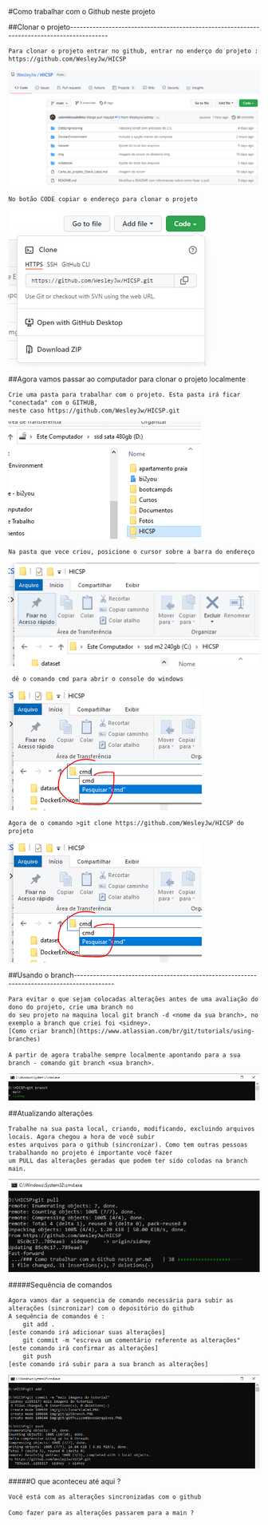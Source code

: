 #Como trabalhar com o Github neste projeto

##Clonar o projeto------------------------------------------------------------------------------------------

    Para clonar o projeto entrar no github, entrar no enderço do projeto : https://github.com/WesleyJw/HICSP
![](https://github.com/WesleyJw/HICSP/blob/sidney/img/git/TelaInicial.PNG)

    No botão CODE copiar o endereço para clonar o projeto
![](https://github.com/WesleyJw/HICSP/blob/sidney/img/git/TelaClone.PNG)


##Agora vamos passar ao computador para clonar o projeto localmente

    Crie uma pasta para trabalhar com o projeto. Esta pasta irá ficar "conectada" com o GITHUB, 
    neste caso https://github.com/WesleyJw/HICSP.git
![](https://github.com/WesleyJw/HICSP/blob/sidney/img/git/criarPastaGit.PNG)

    Na pasta que voce criou, posicione o cursor sobre a barra do endereço
![](https://github.com/WesleyJw/HICSP/blob/sidney/img/git/PosicionaNaPasta.PNG)    

     dê o comando cmd para abrir o console do windows
![](https://github.com/WesleyJw/HICSP/blob/sidney/img/git/cmdNaPasta.PNG)   

    Agora de o comando >git clone https://github.com/WesleyJw/HICSP do projeto
![](https://github.com/WesleyJw/HICSP/blob/sidney/img/git/cmdNaPasta.PNG)


##Usando o branch------------------------------------------------------------------------------------------

    Para evitar o que sejam colocadas alterações antes de uma avaliação do dono do projeto, crie uma branch no 
    do seu projeto na maquina local git branch -d <nome da sua branch>, no exemplo a branch que criei foi <sidney>.
    [Como criar branch](https://www.atlassian.com/br/git/tutorials/using-branches)
    
    A partir de agora trabalhe sempre localmente apontando para a sua branch - comando git branch <sua branch>.
![](https://github.com/WesleyJw/HICSP/blob/sidney/img/git/gitBranch.PNG)    
    

##Atualizando alterações
    
    Trabalhe na sua pasta local, criando, modificando, excluindo arquivos locais. Agora chegou a hora de você subir 
    estes arquivos para o github (sincronizar). Como tem outras pessoas trabalhando no projeto é importante você fazer 
    um PULL das alterações geradas que podem ter sido colodas na branch main.
    
![](https://github.com/WesleyJw/HICSP/blob/sidney/img/git/gitPullcomNovosArquivos.PNG)    
    

#####Sequência de comandos

    Agora vamos dar a sequencia de comando necessária para subir as alterações (sincronizar) com o depositório do github
    A sequência de comandos é :
        git add .                                                       [este comando irá adicionar suas alterações]           
        git commit -m "escreva um comentário referente as alterações"   [este comando irá confirmar as alterações]
        git push                                                        [este comando irá subir para a sua branch as alterações]
   
![](https://github.com/WesleyJw/HICSP/blob/sidney/img/git/novasAlteracoes.PNG)

#####O que aconteceu até aqui ?

    Você está com as alterações sincronizadas com o github
    
    Como fazer para as alterações passarem para a main ?
    
    
    
    
    
    
    
    
    
